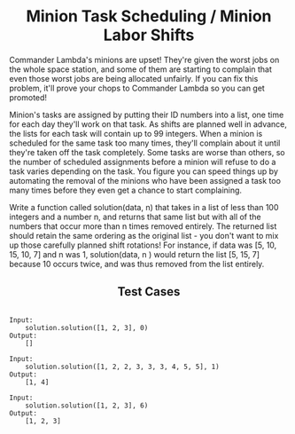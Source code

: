<h1 align= "center"><b>Minion Task Scheduling / Minion Labor Shifts</b></h1>

Commander Lambda's minions are upset! They're given the worst jobs on the whole space station, and some of them are starting to complain that even those worst jobs are being allocated unfairly. If you can fix this problem, it'll prove your chops to Commander Lambda so you can get promoted!

Minion's tasks are assigned by putting their ID numbers into a list, one time for each day they'll work on that task. As shifts are planned well in advance, the lists for each task will contain up to 99 integers. When a minion is scheduled for the same task too many times, they'll complain about it until they're taken off the task completely. Some tasks are worse than others, so the number of scheduled assignments before a minion will refuse to do a task varies depending on the task. You figure you can speed things up by automating the removal of the minions who have been assigned a task too many times before they even get a chance to start complaining.

Write a function called solution(data, n) that takes in a list of less than 100 integers and a number n, and returns that same list but with all of the numbers that occur more than n times removed entirely. The returned list should retain the same ordering as the original list - you don't want to mix up those carefully planned shift rotations! For instance, if data was [5, 10, 15, 10, 7] and n was 1, solution(data, n ) would return the list [5, 15, 7] because 10 occurs twice, and was thus removed from the list entirely.

<h2 align= "center"><b>Test Cases</b></h2>

```

Input:
    solution.solution([1, 2, 3], 0)
Output:
    []

Input:
    solution.solution([1, 2, 2, 3, 3, 3, 4, 5, 5], 1)
Output:
    [1, 4]

Input:
    solution.solution([1, 2, 3], 6)
Output:
    [1, 2, 3]

```

